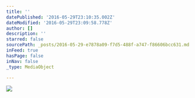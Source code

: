 ```yaml
---
title: ''
datePublished: '2016-05-29T23:10:35.002Z'
dateModified: '2016-05-29T23:09:58.778Z'
author: []
description: ''
starred: false
sourcePath: _posts/2016-05-29-e7878a09-f7d5-488f-a747-f86606bcc631.md
inFeed: true
hasPage: false
inNav: false
_type: MediaObject

---
```

![](https://the-grid-user-content.s3-us-west-2.amazonaws.com/d9d06cf2-6558-4338-8b3b-6e7d1c8bb16f.jpg)